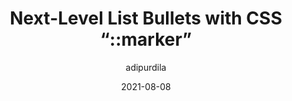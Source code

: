 ---
author: adipurdila
date: 2021-08-08
publisher: tutsplus
tags:
  - css
  - selectors
target_url: https://webdesign.tutsplus.com/tutorials/next-level-list-bullets-with-css-marker--cms-37212
title: Next-Level List Bullets with CSS “::marker”
---